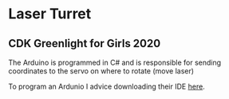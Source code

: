 # Laser Turret
## CDK Greenlight for Girls 2020

The Arduino is programmed in C# and is responsible for sending coordinates to the servo on where to rotate (move laser)

To program an Ardunio I advice downloading their IDE <a href="https://www.arduino.cc/en/main/software">here</a>.
